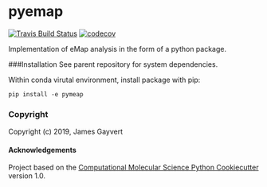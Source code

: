 pyemap
==============================
[//]: # (Badges)
[![Travis Build Status](https://travis-ci.org/REPLACE_WITH_OWNER_ACCOUNT/pyemap.png)](https://travis-ci.org/REPLACE_WITH_OWNER_ACCOUNT/pyemap)
[![codecov](https://codecov.io/gh/REPLACE_WITH_OWNER_ACCOUNT/pyemap/branch/master/graph/badge.svg)](https://codecov.io/gh/REPLACE_WITH_OWNER_ACCOUNT/pyemap/branch/master)

Implementation of eMap analysis in the form of a python package.

###Installation
See parent repository for system dependencies.

Within conda virutal environment, install package with pip:

    pip install -e pymeap

### Copyright

Copyright (c) 2019, James Gayvert


#### Acknowledgements
 
Project based on the 
[Computational Molecular Science Python Cookiecutter](https://github.com/molssi/cookiecutter-cms) version 1.0.
